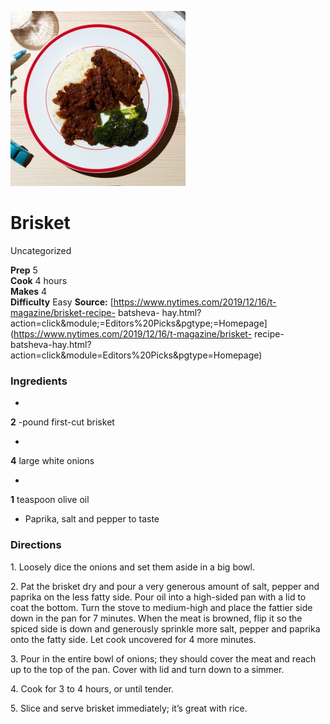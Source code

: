 ﻿

![](./images/0e9f3922-40e2-411e-9a06-6553293d5f41.jpg)

#  Brisket

Uncategorized

  
**Prep** 5  
**Cook** 4 hours  
**Makes** 4  
**Difficulty** Easy
**Source:** [https://www.nytimes.com/2019/12/16/t-magazine/brisket-recipe-
batsheva-
hay.html?action=click&module;=Editors%20Picks&pgtype;=Homepage](https://www.nytimes.com/2019/12/16/t-magazine/brisket-
recipe-batsheva-hay.html?action=click&module=Editors%20Picks&pgtype=Homepage)

###  Ingredients

  *  
**2** -pound first-cut brisket
  

  *   
**4** large white onions
  

  *   
**1** teaspoon olive oil
  

  * Paprika, salt and pepper to taste

###  Directions

1\. Loosely dice the onions and set them aside in a big bowl.

2\. Pat the brisket dry and pour a very generous amount of salt, pepper and
paprika on the less fatty side. Pour oil into a high-sided pan with a lid to
coat the bottom. Turn the stove to medium-high and place the fattier side down
in the pan for 7 minutes. When the meat is browned, flip it so the spiced side
is down and generously sprinkle more salt, pepper and paprika onto the fatty
side. Let cook uncovered for 4 more minutes.

3\. Pour in the entire bowl of onions; they should cover the meat and reach up
to the top of the pan. Cover with lid and turn down to a simmer.

4\. Cook for 3 to 4 hours, or until tender.

5\. Slice and serve brisket immediately; it’s great with rice.

